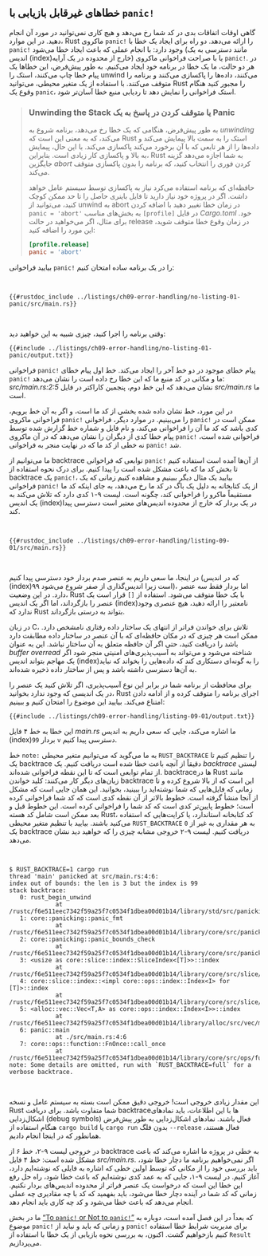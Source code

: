 ## خطاهای غیرقابل بازیابی با `panic!`

گاهی اوقات اتفاقات بدی در کد شما رخ می‌دهد و هیچ کاری نمی‌توانید در مورد آن انجام دهید. در این موارد،
Rust ماکروی `panic!` را ارائه می‌دهد. دو راه برای ایجاد یک خطا با `panic!` وجود دارد: با انجام عملی
که باعث ایجاد خطا می‌شود (مانند دسترسی به یک اندیس (index)خارج از محدوده در یک آرایه) یا با صراحت
فراخوانی ماکروی `panic!`. در هر دو حالت، ما یک خطا در برنامه خود ایجاد می‌کنیم. به طور پیش‌فرض،
این خطاها یک پیام خطا چاپ می‌کنند، استک را unwind می‌کنند، داده‌ها را پاکسازی می‌کنند و برنامه
را متوقف می‌کنند. با استفاده از یک متغیر محیطی، می‌توانید Rust را مجبور کنید هنگام وقوع یک
`panic`، استک فراخوانی را نمایش دهد تا ردیابی منبع خطا آسان‌تر شود.

> ### Unwinding the Stack یا متوقف کردن در پاسخ به یک Panic
>
> به طور پیش‌فرض، هنگامی که یک خطا رخ می‌دهد، برنامه شروع به _unwinding_ می‌کند، که به معنی این
> است که Rust استک را به سمت بالا پیمایش می‌کند و داده‌ها را از هر تابعی که با آن برخورد می‌کند
> پاکسازی می‌کند. با این حال، پیمایش به بالا و پاکسازی کار زیادی است. بنابراین، Rust به شما اجازه
> می‌دهد گزینه جایگزین _abort_ کردن فوری را انتخاب کنید، که برنامه را بدون پاکسازی متوقف می‌کند.
>
> حافظه‌ای که برنامه استفاده می‌کرد نیاز به پاکسازی توسط سیستم عامل خواهد داشت. اگر در پروژه
> خود نیاز دارید تا فایل باینری حاصل را تا حد ممکن کوچک کنید، می‌توانید از unwind به abort در
> زمان خطا تغییر دهید با اضافه کردن `panic = 'abort'` به بخش‌های مناسب `[profile]` در فایل
> _Cargo.toml_ خود. برای مثال، اگر می‌خواهید در حالت release در زمان وقوع خطا متوقف شوید،
> این مورد را اضافه کنید:
>
> ```toml
> [profile.release]
> panic = 'abort'
> ```

بیایید فراخوانی `panic!` را در یک برنامه ساده امتحان کنیم:

<Listing file-name="src/main.rs">

```rust,should_panic,panics
{{#rustdoc_include ../listings/ch09-error-handling/no-listing-01-panic/src/main.rs}}
```

</Listing>

وقتی برنامه را اجرا کنید، چیزی شبیه به این خواهید دید:

```console
{{#include ../listings/ch09-error-handling/no-listing-01-panic/output.txt}}
```

فراخوانی `panic!` پیام خطای موجود در دو خط آخر را ایجاد می‌کند. خط اول پیام خطای `panic!` ما
و مکانی در کد منبع ما که این خطا رخ داده است را نشان می‌دهد: _src/main.rs:2:5_ نشان می‌دهد
که این خط دوم، پنجمین کاراکتر در فایل _src/main.rs_ ما است.

در این مورد، خط نشان داده شده بخشی از کد ما است، و اگر به آن خط برویم، فراخوانی ماکروی
`panic!` را می‌بینیم. در موارد دیگر، فراخوانی `panic!` ممکن است در کدی باشد که کد ما آن را
فراخوانی می‌کند، و نام فایل و شماره خط گزارش شده توسط پیام خطا کدی از دیگران را نشان می‌دهد
که در آن ماکروی `panic!` فراخوانی شده است، نه خطی از کد ما که در نهایت منجر به فراخوانی
`panic!` شد.

<a id="using-a-panic-backtrace"></a>

ما می‌توانیم از backtrace توابعی که فراخوانی `panic!` از آن‌ها آمده است استفاده کنیم تا بخش کد
ما که باعث مشکل شده است را پیدا کنیم. برای درک نحوه استفاده از backtrace یک `panic!`، بیایید
یک مثال دیگر ببینیم و مشاهده کنیم زمانی که یک فراخوانی `panic!` از یک کتابخانه به دلیل یک باگ
در کد ما رخ می‌دهد، به جای اینکه کد ما مستقیماً ماکرو را فراخوانی کند، چگونه است. لیست ۹-۱
کدی دارد که تلاش می‌کند به یک اندیس (index)در یک بردار که خارج از محدوده اندیس‌های معتبر است
دسترسی پیدا کند.

<Listing number="9-1" file-name="src/main.rs" caption="تلاش برای دسترسی به عنصری که خارج از انتهای بردار است، که منجر به فراخوانی `panic!` خواهد شد">

```rust,should_panic,panics
{{#rustdoc_include ../listings/ch09-error-handling/listing-09-01/src/main.rs}}
```

</Listing>

در اینجا، ما سعی داریم به عنصر صدم بردار خود دسترسی پیدا کنیم (که در اندیس (index)۹۹ است زیرا اندیس‌گذاری از صفر شروع می‌شود)، اما بردار فقط سه عنصر دارد. در این وضعیت، Rust با یک خطا متوقف می‌شود. استفاده از `[]` قرار است یک عنصر را بازگرداند، اما اگر یک اندیس (index)نامعتبر را ارائه دهید، هیچ عنصری وجود ندارد که Rust بتواند به درستی بازگرداند.

در زبان C، تلاش برای خواندن فراتر از انتهای یک ساختار داده رفتاری نامشخص دارد. ممکن است هر چیزی که در مکان حافظه‌ای که با آن عنصر در ساختار داده مطابقت دارد باشد را دریافت کنید، حتی اگر آن حافظه متعلق به آن ساختار نباشد. این به عنوان _buffer overread_ شناخته می‌شود و می‌تواند به آسیب‌پذیری‌های امنیتی منجر شود اگر یک مهاجم بتواند اندیس (index)را به گونه‌ای دستکاری کند که داده‌هایی را بخواند که نباید به آن‌ها دسترسی داشته باشد و پس از ساختار داده ذخیره شده‌اند.

برای محافظت از برنامه شما در برابر این نوع آسیب‌پذیری، اگر تلاش کنید یک عنصر را در یک اندیسی که وجود ندارد بخوانید، Rust اجرای برنامه را متوقف کرده و از ادامه دادن امتناع می‌کند. بیایید این موضوع را امتحان کنیم و ببینیم:

```console
{{#include ../listings/ch09-error-handling/listing-09-01/output.txt}}
```

این خطا به خط ۴ فایل _main.rs_ ما اشاره می‌کند، جایی که سعی داریم به اندیس (index)`99` بردار `v` دسترسی پیدا کنیم.

خط `note:` به ما می‌گوید که می‌توانیم متغیر محیطی `RUST_BACKTRACE` را تنظیم کنیم تا یک backtrace دقیقاً از آنچه باعث خطا شده است دریافت کنیم. یک _backtrace_ لیستی از تمام توابعی است که تا این نقطه فراخوانی شده‌اند. backtraceها در Rust مانند زبان‌های دیگر کار می‌کنند: کلید خواندن backtrace این است که از بالا شروع کرده و تا زمانی که فایل‌هایی که شما نوشته‌اید را ببینید، بخوانید. این همان جایی است که مشکل از آنجا منشأ گرفته است. خطوط بالاتر از آن نقطه کدی است که کد شما فراخوانی کرده است؛ خطوط پایین‌تر کدی است که کد شما را فراخوانی کرده است. این خطوط قبل و بعد ممکن است شامل کد هسته Rust، کد کتابخانه استاندارد، یا کرایت‌هایی که استفاده می‌کنید باشند. بیایید با تنظیم متغیر محیطی `RUST_BACKTRACE` به هر مقداری به غیر از `0` یک backtrace دریافت کنیم. لیست ۹-۲ خروجی مشابه چیزی را که خواهید دید نشان می‌دهد.

<Listing number="9-2" caption="backtrace تولید شده توسط فراخوانی به `panic!` که وقتی متغیر محیطی `RUST_BACKTRACE` تنظیم شده است نمایش داده می‌شود">

```console
$ RUST_BACKTRACE=1 cargo run
thread 'main' panicked at src/main.rs:4:6:
index out of bounds: the len is 3 but the index is 99
stack backtrace:
   0: rust_begin_unwind
             at /rustc/f6e511eec7342f59a25f7c0534f1dbea00d01b14/library/std/src/panicking.rs:662:5
   1: core::panicking::panic_fmt
             at /rustc/f6e511eec7342f59a25f7c0534f1dbea00d01b14/library/core/src/panicking.rs:74:14
   2: core::panicking::panic_bounds_check
             at /rustc/f6e511eec7342f59a25f7c0534f1dbea00d01b14/library/core/src/panicking.rs:276:5
   3: <usize as core::slice::index::SliceIndex<[T]>>::index
             at /rustc/f6e511eec7342f59a25f7c0534f1dbea00d01b14/library/core/src/slice/index.rs:302:10
   4: core::slice::index::<impl core::ops::index::Index<I> for [T]>::index
             at /rustc/f6e511eec7342f59a25f7c0534f1dbea00d01b14/library/core/src/slice/index.rs:16:9
   5: <alloc::vec::Vec<T,A> as core::ops::index::Index<I>>::index
             at /rustc/f6e511eec7342f59a25f7c0534f1dbea00d01b14/library/alloc/src/vec/mod.rs:2920:9
   6: panic::main
             at ./src/main.rs:4:6
   7: core::ops::function::FnOnce::call_once
             at /rustc/f6e511eec7342f59a25f7c0534f1dbea00d01b14/library/core/src/ops/function.rs:250:5
note: Some details are omitted, run with `RUST_BACKTRACE=full` for a verbose backtrace.
```

</Listing>

این مقدار زیادی خروجی است! خروجی دقیق ممکن است بسته به سیستم عامل و نسخه Rust شما متفاوت باشد. برای دریافت backtraceها با این اطلاعات، باید نمادهای اشکال‌زدایی (debug symbols) فعال باشند. نمادهای اشکال‌زدایی به طور پیش‌فرض هنگام استفاده از `cargo build` یا `cargo run` بدون فلگ `--release` فعال هستند، همانطور که در اینجا انجام دادیم.

در خروجی لیست ۹-۲، خط ۶ از backtrace به خطی در پروژه ما اشاره می‌کند که باعث مشکل شده است: خط ۴ فایل _src/main.rs_. اگر نمی‌خواهیم برنامه ما دچار خطا شود، باید بررسی خود را از مکانی که توسط اولین خطی که اشاره به فایلی که نوشته‌ایم دارد، آغاز کنیم. در لیست ۹-۱، جایی که به عمد کدی نوشته‌ایم که باعث خطا شود، راه حل رفع این خطا این است که درخواست یک عنصر فراتر از محدوده اندیس‌های بردار نکنیم. زمانی که کد شما در آینده دچار خطا می‌شود، باید بفهمید که کد با چه مقادیری چه عملی انجام می‌دهد که باعث خطا می‌شود و کد چه کاری باید انجام دهد.

ما در بخش [“To `panic!` or Not to `panic!`”][to-panic-or-not-to-panic]<!-- ignore --> که بعداً در این فصل آمده است، دوباره به موضوع `panic!` و زمانی که باید و نباید از `panic!` برای مدیریت شرایط خطا استفاده کنیم بازخواهیم گشت. اکنون، به بررسی نحوه بازیابی از یک خطا با استفاده از `Result` می‌پردازیم.

[to-panic-or-not-to-panic]: ch09-03-to-panic-or-not-to-panic.html#to-panic-or-not-to-panic
